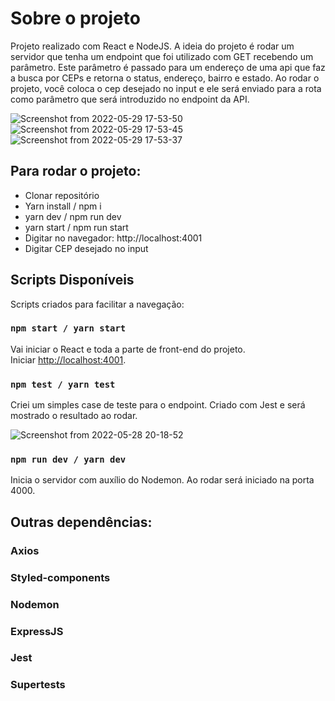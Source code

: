 # Sobre o projeto

Projeto realizado com React e NodeJS.
A ideia do projeto é rodar um servidor que tenha um endpoint que foi utilizado com GET recebendo um parâmetro. Este parâmetro é passado para um endereço de uma api que faz a busca por CEPs e retorna o status, endereço, bairro e estado.
Ao rodar o projeto, você coloca o cep desejado no input e ele será enviado para a rota como parâmetro que será introduzido no endpoint da API.

![Screenshot from 2022-05-29 17-53-50](https://user-images.githubusercontent.com/64399840/170891105-aca55540-ccfd-4904-9435-260f3dea3dd7.png)
![Screenshot from 2022-05-29 17-53-45](https://user-images.githubusercontent.com/64399840/170891107-812f3bde-552e-400b-a84c-ecb7016e9415.png)
![Screenshot from 2022-05-29 17-53-37](https://user-images.githubusercontent.com/64399840/170891108-ea539498-f98d-45c8-964b-1b4cb5f7b10d.png)



## Para rodar o projeto:

- Clonar repositório
- Yarn install / npm i
- yarn dev / npm run dev
- yarn start / npm run start
- Digitar no navegador: http://localhost:4001
- Digitar CEP desejado no input

## Scripts Disponíveis

Scripts criados para facilitar a navegação:

### `npm start / yarn start`

Vai iniciar o React e toda a parte de front-end do projeto.\
Iniciar [http://localhost:4001](http://localhost:4001).

### `npm test / yarn test`

Criei um simples case de teste para o endpoint. Criado com Jest e será mostrado o resultado ao rodar.

![Screenshot from 2022-05-28 20-18-52](https://user-images.githubusercontent.com/64399840/170890809-b1a610c0-0be5-4189-8ca0-6be72373170f.png)


### `npm run dev / yarn dev`
 
 Inicia o servidor com auxílio do Nodemon. Ao rodar será iniciado na porta 4000.

## Outras dependências:

### Axios
### Styled-components
### Nodemon
### ExpressJS
### Jest
### Supertests
